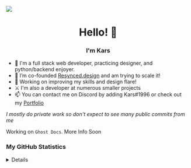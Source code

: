 <a href="https://kars.bio" align="center">
  <img src="https://cdn.discordapp.com/attachments/1250416372706443315/1307401807273918485/profile_banner.png?ex=673a2c51&is=6738dad1&hm=151a815b16f8d71997cee5e8c64029d6f87aed7bc78eb22c399f69a28e01e50f&" align="center">
<a/>

<h1 align='center'>Hello! 👋</h1>

<h3 align='center'>I'm Kars</h3>

-   🌱 I'm a full stack web developer, practicing designer, and python/backend enjoyer.
-   🔭 I’m co-founded [Resynced.design](https://resynced.design) and am trying to scale it!
-   🧠 Working on improving my skills and design flare!
-   ⚔ I'm also a developer at numerous smaller projects
-   📫 You can contact me on Discord by adding Kars#1996 or check out my [Portfolio](https://kars.bio)

_I mostly do private work so don't expect to see many public commits from me_

Working on `Ghost Docs`. More Info Soon

### My GitHub Statistics

<details>
  <p align="center">  
    <a href="https://github.com/kars1996">
      <img alt="GitHub Stats" src="https://streak-stats.demolab.com/?user=kars1996&theme=dark&hide_border=true&border_radius=24"/>
    </a>
  </p>
  <p> Languages/Tools:</p>
  <p><b>Python, CSS, JS, HTML, NodeJS, NextJS, React, React Native, TypeScript, C++, C, C#, Bash, Lua, Java, Rust, Go (Probably More lol) but I'm bad at most of them.</b></p>
  I also take Discord Bot and Website commisions. Contact info found on my site.<b>
  I also have over 300+ Private repos that i actively work on so don't worry about how much i code! You can always check my activity Graph

  <p align="center">
    Code Time    
    <a href="https://github.com/kars1996">
      <img alt="CodeTime Badge" src="https://img.shields.io/endpoint?style=social&color=222&url=https%3A%2F%2Fapi.codetime.dev%2Fshield%3Fid%3D27237%26project%3D%26in=0">
    </a>
  </p>
</details>
